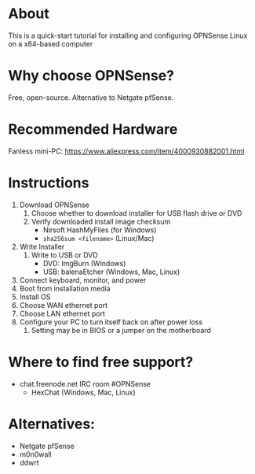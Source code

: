# About

This is a quick-start tutorial for installing and configuring OPNSense Linux on a x64-based computer

# Why choose OPNSense?
Free, open-source.  Alternative to Netgate pfSense.

# Recommended Hardware
Fanless mini-PC: https://www.aliexpress.com/item/4000930882001.html

# Instructions
1. Download OPNSense
	1. Choose whether to download installer for USB flash drive or DVD
	2. Verify downloaded install image checksum
		* Nirsoft HashMyFiles (for Windows)
		* `sha256sum <filename>` (Linux/Mac)
2. Write Installer
	1. Write to USB or DVD
		* DVD: ImgBurn (Windows)
		* USB: balenaEtcher (Windows, Mac, Linux)
3. Connect keyboard, monitor, and power
4. Boot from installation media
5. Install OS
6. Choose WAN ethernet port
7. Choose LAN ethernet port
8. Configure your PC to turn itself back on after power loss
	1. Setting may be in BIOS or a jumper on the motherboard
	
# Where to find free support?
* chat.freenode.net IRC room #OPNSense
	* HexChat (Windows, Mac, Linux)

# Alternatives:
* Netgate pfSense
* m0n0wall
* ddwrt
